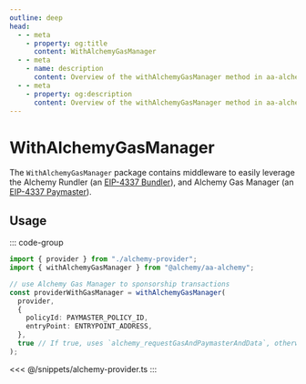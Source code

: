 ```yaml
---
outline: deep
head:
  - - meta
    - property: og:title
      content: WithAlchemyGasManager
  - - meta
    - name: description
      content: Overview of the withAlchemyGasManager method in aa-alchemy
  - - meta
    - property: og:description
      content: Overview of the withAlchemyGasManager method in aa-alchemy
---
```


# WithAlchemyGasManager

The `WithAlchemyGasManager` package contains middleware to easily leverage the Alchemy Rundler (an [EIP-4337 Bundler](https://eips.ethereum.org/EIPS/eip-4337)), and Alchemy Gas Manager (an [EIP-4337 Paymaster](https://eips.ethereum.org/EIPS/eip-4337)).

## Usage

::: code-group

```ts [example.ts]
import { provider } from "./alchemy-provider";
import { withAlchemyGasManager } from "@alchemy/aa-alchemy";

// use Alchemy Gas Manager to sponsorship transactions
const providerWithGasManager = withAlchemyGasManager(
  provider,
  {
    policyId: PAYMASTER_POLICY_ID,
    entryPoint: ENTRYPOINT_ADDRESS,
  },
  true // If true, uses `alchemy_requestGasAndPaymasterAndData`, otherwise uses `alchemy_requestPaymasterAndData`
);
```

<<< @/snippets/alchemy-provider.ts
:::

